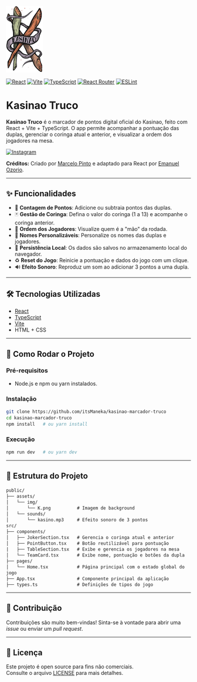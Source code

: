 <img src="./public/assets/img/K.png" alt="Kasinao Truco" width="100" />

[![React](https://img.shields.io/badge/React-19.1.0-61DAFB?logo=react&logoColor=white)](https://reactjs.org/)
[![Vite](https://img.shields.io/badge/Vite-6.3.5-646CFF?logo=vite&logoColor=white)](https://vitejs.dev/)
[![TypeScript](https://img.shields.io/badge/TypeScript-5.8.3-3178C6?logo=typescript&logoColor=white)](https://www.typescriptlang.org/)
[![React Router](https://img.shields.io/badge/React_Router-7.6.0-ca4245?logo=reactrouter&logoColor=white)](https://reactrouter.com/)
[![ESLint](https://img.shields.io/badge/ESLint-9.25.0-4B32C3?logo=eslint&logoColor=white)](https://eslint.org/)

# Kasinao Truco

**Kasinao Truco** é o marcador de pontos digital oficial do Kasinao, feito com React + Vite + TypeScript. O app permite acompanhar a pontuação das duplas, gerenciar o coringa atual e anterior, e visualizar a ordem dos jogadores na mesa.

[![Instagram](https://img.shields.io/badge/@kasinao_truco-Follow-833AB4?logo=instagram&logoColor=white)](https://www.instagram.com/kasinao_truco/)


**Créditos:**
Criado por [Marcelo Pinto](https://github.com/pinto-marcelo) e adaptado para React por [Emanuel Ozorio](https://github.com/itsManeka).

---

## ✨ Funcionalidades

* 🎯 **Contagem de Pontos**: Adicione ou subtraia pontos das duplas.
* 🃏 **Gestão de Coringa**: Defina o valor do coringa (1 a 13) e acompanhe o coringa anterior.
* 🔄 **Ordem dos Jogadores**: Visualize quem é a "mão" da rodada.
* 📝 **Nomes Personalizáveis**: Personalize os nomes das duplas e jogadores.
* 💾 **Persistência Local**: Os dados são salvos no armazenamento local do navegador.
* ♻️ **Reset do Jogo**: Reinicie a pontuação e dados do jogo com um clique.
* 🔊 **Efeito Sonoro**: Reproduz um som ao adicionar 3 pontos a uma dupla.

---

## 🛠 Tecnologias Utilizadas

* [React](https://reactjs.org/)
* [TypeScript](https://www.typescriptlang.org/)
* [Vite](https://vitejs.dev/)
* HTML + CSS

---

## 🚀 Como Rodar o Projeto

### Pré-requisitos

* Node.js e npm ou yarn instalados.

### Instalação

```bash
git clone https://github.com/itsManeka/kasinao-marcador-truco
cd kasinao-marcador-truco
npm install   # ou yarn install
```

### Execução

```bash
npm run dev   # ou yarn dev
```

---

## 📁 Estrutura do Projeto

```
public/
├── assets/
│   └── img/
│       └── K.png          # Imagem de background
│   └── sounds/
│       └── kasino.mp3     # Efeito sonoro de 3 pontos
src/
├── components/
│   ├── JokerSection.tsx   # Gerencia o coringa atual e anterior
│   ├── PointButton.tsx    # Botão reutilizável para pontuação
|   ├── TableSection.tsx   # Exibe e gerencia os jogadores na mesa
│   └── TeamCard.tsx       # Exibe nome, pontuação e botões da dupla
├── pages/
│   └── Home.tsx           # Página principal com o estado global do jogo
├── App.tsx                # Componente principal da aplicação
├── types.ts               # Definições de tipos do jogo
```

---

## 🤝 Contribuição

Contribuições são muito bem-vindas!
Sinta-se à vontade para abrir uma *issue* ou enviar um *pull request*.

---

## 📄 Licença

Este projeto é open source para fins não comerciais.  
Consulte o arquivo [LICENSE](./LICENSE) para mais detalhes.
